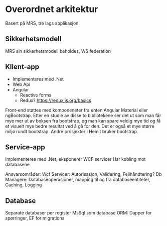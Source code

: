 # Overordnet arkitektur

Basert på MRS, tre lags applikasjon.

## Sikkerhetsmodell

MRS sin sikkerhetsmodell beholdes, WS federation

## Klient-app

* Implementeres med .Net
* Web Api
* Angular
  * Reactive forms
  * Redux? https://redux.js.org/basics 

Front-end støttes med komponeneter fra enten Angular Material eller ngBootstrap. 
Etter en studie av disse to bibliotekene ser det ut som man får mye mer ut av boksen fra bootstrap, og man kan spare veldig mye tid og få et visuelt mye bedre resultat ved å gå for den. Det er også et mye større miljø rundt bootstrap. Andre prosjekter i Hemit bruker bootstrap.

## Service-app

Implementeres med .Net, eksponerer WCF servicer
Har kobling mot databasene

Ansvarsområder:
Wcf Servicer: Autorisasjon, Validering, Feilhåndtering?
Db Managere: Databaseoperasjoner, mapping til og fra databaseentiteter, Caching, Logging

## Database

Separate databaser per register
MsSql som database
ORM: Dapper for spørringer, EF for migrations
